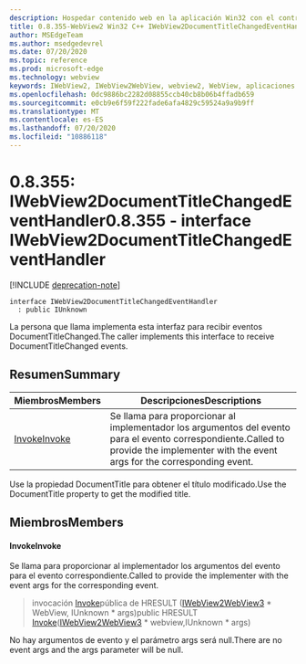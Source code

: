 ```yaml
---
description: Hospedar contenido web en la aplicación Win32 con el control Microsoft Edge WebView2
title: 0.8.355-WebView2 Win32 C++ IWebView2DocumentTitleChangedEventHandler
author: MSEdgeTeam
ms.author: msedgedevrel
ms.date: 07/20/2020
ms.topic: reference
ms.prod: microsoft-edge
ms.technology: webview
keywords: IWebView2, IWebView2WebView, webview2, WebView, aplicaciones Win32, Win32, Edge
ms.openlocfilehash: 0dc9886bc2282d08855ccb40cb8b06b4ffadb659
ms.sourcegitcommit: e0cb9e6f59f222fade6afa4829c59524a9a9b9ff
ms.translationtype: MT
ms.contentlocale: es-ES
ms.lasthandoff: 07/20/2020
ms.locfileid: "10886118"
---
```

# <span data-ttu-id="471eb-104">0.8.355: IWebView2DocumentTitleChangedEventHandler</span><span class="sxs-lookup"><span data-stu-id="471eb-104">0.8.355 - interface IWebView2DocumentTitleChangedEventHandler</span></span> 

[!INCLUDE [deprecation-note](../../includes/deprecation-note.md)]

```
interface IWebView2DocumentTitleChangedEventHandler
  : public IUnknown
```

<span data-ttu-id="471eb-105">La persona que llama implementa esta interfaz para recibir eventos DocumentTitleChanged.</span><span class="sxs-lookup"><span data-stu-id="471eb-105">The caller implements this interface to receive DocumentTitleChanged events.</span></span>

## <span data-ttu-id="471eb-106">Resumen</span><span class="sxs-lookup"><span data-stu-id="471eb-106">Summary</span></span>

 <span data-ttu-id="471eb-107">Miembros</span><span class="sxs-lookup"><span data-stu-id="471eb-107">Members</span></span>                        | <span data-ttu-id="471eb-108">Descripciones</span><span class="sxs-lookup"><span data-stu-id="471eb-108">Descriptions</span></span>
--------------------------------|---------------------------------------------
[<span data-ttu-id="471eb-109">Invoke</span><span class="sxs-lookup"><span data-stu-id="471eb-109">Invoke</span></span>](#invoke) | <span data-ttu-id="471eb-110">Se llama para proporcionar al implementador los argumentos del evento para el evento correspondiente.</span><span class="sxs-lookup"><span data-stu-id="471eb-110">Called to provide the implementer with the event args for the corresponding event.</span></span>

<span data-ttu-id="471eb-111">Use la propiedad DocumentTitle para obtener el título modificado.</span><span class="sxs-lookup"><span data-stu-id="471eb-111">Use the DocumentTitle property to get the modified title.</span></span>

## <span data-ttu-id="471eb-112">Miembros</span><span class="sxs-lookup"><span data-stu-id="471eb-112">Members</span></span>

#### <span data-ttu-id="471eb-113">Invoke</span><span class="sxs-lookup"><span data-stu-id="471eb-113">Invoke</span></span> 

<span data-ttu-id="471eb-114">Se llama para proporcionar al implementador los argumentos del evento para el evento correspondiente.</span><span class="sxs-lookup"><span data-stu-id="471eb-114">Called to provide the implementer with the event args for the corresponding event.</span></span>

> <span data-ttu-id="471eb-115">invocación [Invoke](#invoke)pública de HRESULT ([IWebView2WebView3](IWebView2WebView3.md) \* WebView, IUnknown \* args)</span><span class="sxs-lookup"><span data-stu-id="471eb-115">public HRESULT [Invoke](#invoke)([IWebView2WebView3](IWebView2WebView3.md) \* webview,IUnknown \* args)</span></span>

<span data-ttu-id="471eb-116">No hay argumentos de evento y el parámetro args será null.</span><span class="sxs-lookup"><span data-stu-id="471eb-116">There are no event args and the args parameter will be null.</span></span>

